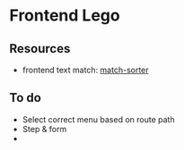 # Frontend Lego

## Resources

- frontend text match: [match-sorter](https://www.npmjs.com/package/match-sorter)

## To do
- Select correct menu based on route path
- Step & form
- 